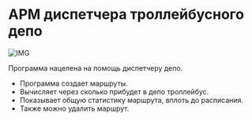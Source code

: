 # АРМ диспетчера троллейбусного депо

![IMG](https://disk.yandex.ru/client/recent?idApp=client&dialog=slider&idDialog=%2Fdisk%2F%D0%A1%D0%BA%D1%80%D0%B8%D0%BD%D1%88%D0%BE%D1%82%D1%8B%2F2020-07-12_18-03-06.png)


Программа нацелена на помощь диспетчеру депо.

- Программа создает маршруты.
- Вычисляет через сколько прибудет в депо троллейбус.
- Показывает общую статистику маршрута, вплоть до расписания.
- Также можно удалить маршрут.
